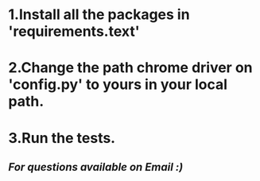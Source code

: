 # 1.Install all the packages in 'requirements.text'
# 2.Change the path chrome driver on 'config.py' to yours in your local path.
# 3.Run the tests.
## *For questions available on Email :)*
